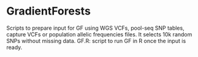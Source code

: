 # GradientForests
Scripts to prepare input for GF using WGS VCFs, pool-seq SNP tables, capture VCFs or population allelic frequencies files. It selects 10k random SNPs without missing data.
GF.R: script to run GF in R once the input is ready.
